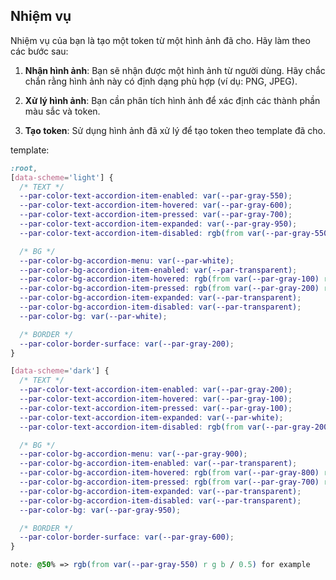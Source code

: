 ## Nhiệm vụ

Nhiệm vụ của bạn là tạo một token từ một hình ảnh đã cho. Hãy làm theo các bước sau:

1. **Nhận hình ảnh**: Bạn sẽ nhận được một hình ảnh từ người dùng. Hãy chắc chắn rằng hình ảnh này có định dạng phù hợp (ví dụ: PNG, JPEG).

2. **Xử lý hình ảnh**: Bạn cần phân tích hình ảnh để xác định các thành phần màu sắc và token. 
  
3. **Tạo token**: Sử dụng hình ảnh đã xử lý để tạo token theo template đã cho.

template:

```css
:root,
[data-scheme='light'] {
  /* TEXT */
  --par-color-text-accordion-item-enabled: var(--par-gray-550);
  --par-color-text-accordion-item-hovered: var(--par-gray-600);
  --par-color-text-accordion-item-pressed: var(--par-gray-700);
  --par-color-text-accordion-item-expanded: var(--par-gray-950);
  --par-color-text-accordion-item-disabled: rgb(from var(--par-gray-550) r g b / 0.5);

  /* BG */
  --par-color-bg-accordion-menu: var(--par-white);
  --par-color-bg-accordion-item-enabled: var(--par-transparent);
  --par-color-bg-accordion-item-hovered: rgb(from var(--par-gray-100) r g b / 0.5);
  --par-color-bg-accordion-item-pressed: rgb(from var(--par-gray-200) r g b / 0.5);
  --par-color-bg-accordion-item-expanded: var(--par-transparent);
  --par-color-bg-accordion-item-disabled: var(--par-transparent);
  --par-color-bg: var(--par-white);

  /* BORDER */
  --par-color-border-surface: var(--par-gray-200);
}

[data-scheme='dark'] {
  /* TEXT */
  --par-color-text-accordion-item-enabled: var(--par-gray-200);
  --par-color-text-accordion-item-hovered: var(--par-gray-100);
  --par-color-text-accordion-item-pressed: var(--par-gray-100);
  --par-color-text-accordion-item-expanded: var(--par-white);
  --par-color-text-accordion-item-disabled: rgb(from var(--par-gray-200) r g b / 0.5);

  /* BG */
  --par-color-bg-accordion-menu: var(--par-gray-900);
  --par-color-bg-accordion-item-enabled: var(--par-transparent);
  --par-color-bg-accordion-item-hovered: rgb(from var(--par-gray-800) r g b / 0.5);
  --par-color-bg-accordion-item-pressed: rgb(from var(--par-gray-700) r g b / 0.5);
  --par-color-bg-accordion-item-expanded: var(--par-transparent);
  --par-color-bg-accordion-item-disabled: var(--par-transparent);
  --par-color-bg: var(--par-gray-950);

  /* BORDER */
  --par-color-border-surface: var(--par-gray-600);
}

note: @50% => rgb(from var(--par-gray-550) r g b / 0.5) for example